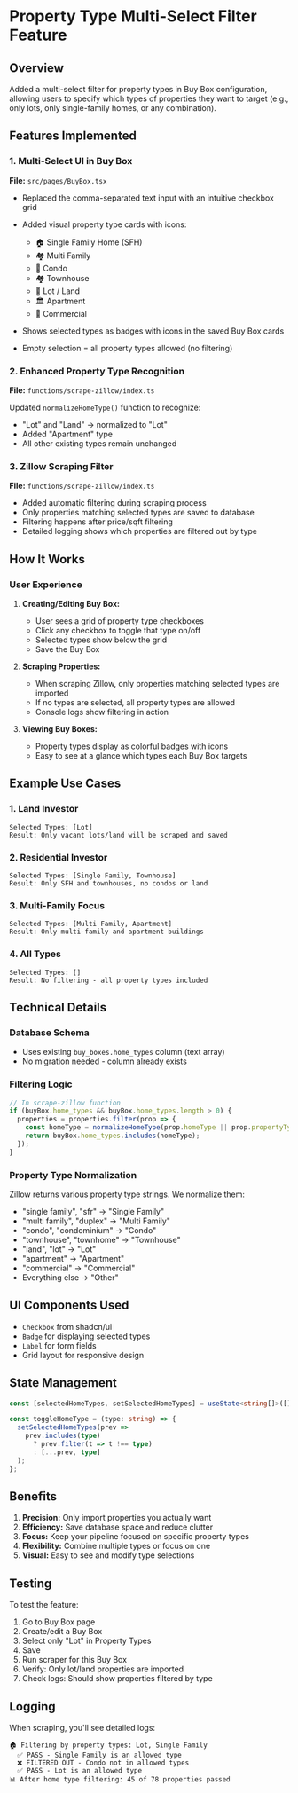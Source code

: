 # Property Type Multi-Select Filter Feature

## Overview
Added a multi-select filter for property types in Buy Box configuration, allowing users to specify which types of properties they want to target (e.g., only lots, only single-family homes, or any combination).

## Features Implemented

### 1. Multi-Select UI in Buy Box
**File:** `src/pages/BuyBox.tsx`

- Replaced the comma-separated text input with an intuitive checkbox grid
- Added visual property type cards with icons:
  - 🏠 Single Family Home (SFH)
  - 🏘️ Multi Family
  - 🏢 Condo
  - 🏘️ Townhouse
  - 🌳 Lot / Land
  - 🏛️ Apartment
  - 🏬 Commercial

- Shows selected types as badges with icons in the saved Buy Box cards
- Empty selection = all property types allowed (no filtering)

### 2. Enhanced Property Type Recognition
**File:** `functions/scrape-zillow/index.ts`

Updated `normalizeHomeType()` function to recognize:
- "Lot" and "Land" → normalized to "Lot"
- Added "Apartment" type
- All other existing types remain unchanged

### 3. Zillow Scraping Filter
**File:** `functions/scrape-zillow/index.ts`

- Added automatic filtering during scraping process
- Only properties matching selected types are saved to database
- Filtering happens after price/sqft filtering
- Detailed logging shows which properties are filtered out by type

## How It Works

### User Experience
1. **Creating/Editing Buy Box:**
   - User sees a grid of property type checkboxes
   - Click any checkbox to toggle that type on/off
   - Selected types show below the grid
   - Save the Buy Box

2. **Scraping Properties:**
   - When scraping Zillow, only properties matching selected types are imported
   - If no types are selected, all property types are allowed
   - Console logs show filtering in action

3. **Viewing Buy Boxes:**
   - Property types display as colorful badges with icons
   - Easy to see at a glance which types each Buy Box targets

## Example Use Cases

### 1. Land Investor
```
Selected Types: [Lot]
Result: Only vacant lots/land will be scraped and saved
```

### 2. Residential Investor
```
Selected Types: [Single Family, Townhouse]
Result: Only SFH and townhouses, no condos or land
```

### 3. Multi-Family Focus
```
Selected Types: [Multi Family, Apartment]
Result: Only multi-family and apartment buildings
```

### 4. All Types
```
Selected Types: []
Result: No filtering - all property types included
```

## Technical Details

### Database Schema
- Uses existing `buy_boxes.home_types` column (text array)
- No migration needed - column already exists

### Filtering Logic
```typescript
// In scrape-zillow function
if (buyBox.home_types && buyBox.home_types.length > 0) {
  properties = properties.filter(prop => {
    const homeType = normalizeHomeType(prop.homeType || prop.propertyType);
    return buyBox.home_types.includes(homeType);
  });
}
```

### Property Type Normalization
Zillow returns various property type strings. We normalize them:
- "single family", "sfr" → "Single Family"
- "multi family", "duplex" → "Multi Family"
- "condo", "condominium" → "Condo"
- "townhouse", "townhome" → "Townhouse"
- "land", "lot" → "Lot"
- "apartment" → "Apartment"
- "commercial" → "Commercial"
- Everything else → "Other"

## UI Components Used
- `Checkbox` from shadcn/ui
- `Badge` for displaying selected types
- `Label` for form fields
- Grid layout for responsive design

## State Management
```typescript
const [selectedHomeTypes, setSelectedHomeTypes] = useState<string[]>([]);

const toggleHomeType = (type: string) => {
  setSelectedHomeTypes(prev =>
    prev.includes(type)
      ? prev.filter(t => t !== type)
      : [...prev, type]
  );
};
```

## Benefits
1. **Precision:** Only import properties you actually want
2. **Efficiency:** Save database space and reduce clutter
3. **Focus:** Keep your pipeline focused on specific property types
4. **Flexibility:** Combine multiple types or focus on one
5. **Visual:** Easy to see and modify type selections

## Testing
To test the feature:
1. Go to Buy Box page
2. Create/edit a Buy Box
3. Select only "Lot" in Property Types
4. Save
5. Run scraper for this Buy Box
6. Verify: Only lot/land properties are imported
7. Check logs: Should show properties filtered by type

## Logging
When scraping, you'll see detailed logs:
```
🏠 Filtering by property types: Lot, Single Family
  ✅ PASS - Single Family is an allowed type
  ❌ FILTERED OUT - Condo not in allowed types
  ✅ PASS - Lot is an allowed type
📊 After home type filtering: 45 of 78 properties passed
```

